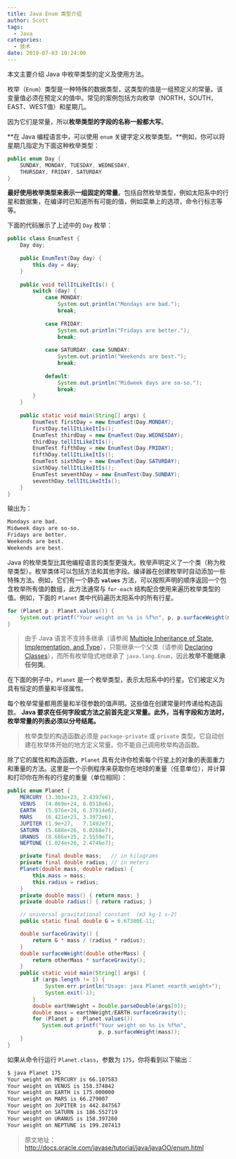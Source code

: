 ```yaml
---
title: Java Enum 类型介绍
author: Scott
tags:
  - Java
categories:
  - 技术
date: 2019-07-03 10:24:00
---
```

本文主要介绍 Java 中枚举类型的定义及使用方法。
<!--more-->

枚举（`Enum`）类型是一种特殊的数据类型，这类型的值是一组预定义的常量。该变量值必须在预定义的值中。常见的案例包括方向枚举（NORTH，SOUTH，EAST、WEST值）和星期几。

因为它们是常量，所以**枚举类型的字段的名称一般都大写**。

**在 Java 编程语言中，可以使用 `enum` 关键字定义枚举类型。**例如，你可以将星期几指定为下面这种枚举类型：
```java
public enum Day {
    SUNDAY, MONDAY, TUESDAY, WEDNESDAY,
    THURSDAY, FRIDAY, SATURDAY 
}
```

**最好使用枚举类型来表示一组固定的常量**。包括自然枚举类型，例如太阳系中的行星和数据集，在编译时已知道所有可能的值，例如菜单上的选项，命令行标志等等。

下面的代码展示了上述中的 `Day` 枚举：
```java
public class EnumTest {
    Day day;
    
    public EnumTest(Day day) {
        this.day = day;
    }
    
    public void tellItLikeItIs() {
        switch (day) {
            case MONDAY:
                System.out.println("Mondays are bad.");
                break;
                    
            case FRIDAY:
                System.out.println("Fridays are better.");
                break;
                         
            case SATURDAY: case SUNDAY:
                System.out.println("Weekends are best.");
                break;
                        
            default:
                System.out.println("Midweek days are so-so.");
                break;
        }
    }
    
    public static void main(String[] args) {
        EnumTest firstDay = new EnumTest(Day.MONDAY);
        firstDay.tellItLikeItIs();
        EnumTest thirdDay = new EnumTest(Day.WEDNESDAY);
        thirdDay.tellItLikeItIs();
        EnumTest fifthDay = new EnumTest(Day.FRIDAY);
        fifthDay.tellItLikeItIs();
        EnumTest sixthDay = new EnumTest(Day.SATURDAY);
        sixthDay.tellItLikeItIs();
        EnumTest seventhDay = new EnumTest(Day.SUNDAY);
        seventhDay.tellItLikeItIs();
    }
}
```
输出为：
```bash
Mondays are bad.
Midweek days are so-so.
Fridays are better.
Weekends are best.
Weekends are best.
```

Java 的枚举类型比其他编程语言的类型更强大。枚举声明定义了一个类（称为枚举类型）。枚举类体可以包括方法和其他字段。编译器在创建枚举时自动添加一些特殊方法。例如，它们有一个静态 **`values`** 方法，可以按照声明的顺序返回一个包含枚举所有值的数组，此方法通常与 `for-each` 结构配合使用来遍历枚举类型的值。例如，下面的 `Planet` 类中代码遍历太阳系中的所有行星。

```java
for (Planet p : Planet.values()) {
    System.out.printf("Your weight on %s is %f%n", p, p.surfaceWeight(mass));
}
```

> 由于 Java 语言不支持多继承（请参阅 [Multiple Inheritance of State, Implementation, and Type](http://docs.oracle.com/javase/tutorial/java/IandI/multipleinheritance.html)），只能继承一个父类（请参阅 [Declaring Classes](http://docs.oracle.com/javase/tutorial/java/javaOO/classdecl.html)），而所有枚举隐式地继承了 `java.lang.Enum`，因此**枚举不能继承任何类**。

在下面的例子中，`Planet` 是一个枚举类型，表示太阳系中的行星。它们被定义为具有恒定的质量和半径属性。

每个枚举常量都用质量和半径参数的值声明。这些值在创建常量时传递给构造函数。 **Java 要求在任何字段或方法之前首先定义常量。此外，当有字段和方法时，枚举常量的列表必须以分号结尾。**

> 枚举类型的构造函数必须是 `package-private` 或 `private` 类型。它自动创建在枚举体开始的地方定义常量。你不能自己调用枚举构造函数。

除了它的属性和构造函数，`Planet` 具有允许你检索每个行星上的对象的表面重力和重量的方法。这里是一个示例程序来获取你在地球的重量（任意单位），并计算和打印你在所有的行星的重量（单位相同）：

```java
public enum Planet {
    MERCURY (3.303e+23, 2.4397e6),
    VENUS   (4.869e+24, 6.0518e6),
    EARTH   (5.976e+24, 6.37814e6),
    MARS    (6.421e+23, 3.3972e6),
    JUPITER (1.9e+27,   7.1492e7),
    SATURN  (5.688e+26, 6.0268e7),
    URANUS  (8.686e+25, 2.5559e7),
    NEPTUNE (1.024e+26, 2.4746e7);

    private final double mass;   // in kilograms
    private final double radius; // in meters
    Planet(double mass, double radius) {
        this.mass = mass;
        this.radius = radius;
    }
    private double mass() { return mass; }
    private double radius() { return radius; }

    // universal gravitational constant  (m3 kg-1 s-2)
    public static final double G = 6.67300E-11;

    double surfaceGravity() {
        return G * mass / (radius * radius);
    }
    double surfaceWeight(double otherMass) {
        return otherMass * surfaceGravity();
    }
    public static void main(String[] args) {
        if (args.length != 1) {
            System.err.println("Usage: java Planet <earth_weight>");
            System.exit(-1);
        }
        double earthWeight = Double.parseDouble(args[0]);
        double mass = earthWeight/EARTH.surfaceGravity();
        for (Planet p : Planet.values())
           System.out.printf("Your weight on %s is %f%n",
                             p, p.surfaceWeight(mass));
    }
}
```
如果从命令行运行 `Planet.class`，参数为 `175`，你将看到以下输出：
```bash
$ java Planet 175
Your weight on MERCURY is 66.107583
Your weight on VENUS is 158.374842
Your weight on EARTH is 175.000000
Your weight on MARS is 66.279007
Your weight on JUPITER is 442.847567
Your weight on SATURN is 186.552719
Your weight on URANUS is 158.397260
Your weight on NEPTUNE is 199.207413
```

> 原文地址：http://docs.oracle.com/javase/tutorial/java/javaOO/enum.html